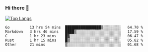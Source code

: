 ### Hi there 👋

<!--
**3Xpl0it3r/3Xpl0it3r** is a ✨ _special_ ✨ repository because its `README.md` (this file) appears on your GitHub profile.

Here are some ideas to get you started:

- 🔭 I’m currently working on ...
- 🌱 I’m currently learning ...
- 👯 I’m looking to collaborate on ...
- 🤔 I’m looking for help with ...
- 💬 Ask me about ...
- 📫 How to reach me: ...
- 😄 Pronouns: ...
- ⚡ Fun fact: ...
-->


[![Top Langs](https://github-readme-stats.vercel.app/api/top-langs/?username=3Xpl0it3r&layout=compact)](https://github.com/3Xpl0it3r/3Xpl0it3r)

<!--START_SECTION:waka-->
```text
Go         13 hrs 54 mins  ████████████████▒░░░░░░░░   64.70 % 
Markdown   3 hrs 46 mins   ████▒░░░░░░░░░░░░░░░░░░░░   17.59 % 
C          1 hr 23 mins    █▓░░░░░░░░░░░░░░░░░░░░░░░   06.47 % 
Rust       1 hr 15 mins    █▒░░░░░░░░░░░░░░░░░░░░░░░   05.82 % 
Other      21 mins         ▒░░░░░░░░░░░░░░░░░░░░░░░░   01.68 % 
```
<!--END_SECTION:waka-->

